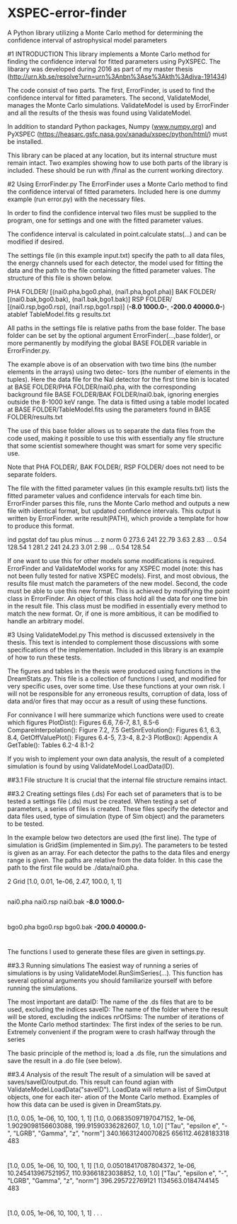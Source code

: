 # XSPEC-error-finder
A Python library utilizing a Monte Carlo method for determining the confidence interval of astrophysical model parameters

#1 INTRODUCTION 
This library implements a Monte Carlo method for finding the confidence interval for fitted parameters using
PyXSPEC. The libarary was developed during 2016 as part of my master thesis (http://urn.kb.se/resolve?urn=urn%3Anbn%3Ase%3Akth%3Adiva-191434)

The code consist of two parts. The first, ErrorFinder, is used to find the confidence interval for fitted parameters. 
The second, ValidateModel, manages the Monte Carlo simulations. ValidateModel is used by
ErrorFinder and all the results of the thesis was found using ValidateModel.

In addition to standard Python packages, Numpy (www.numpy.org) and PyXSPEC (https://heasarc.gsfc.nasa.gov/xanadu/xspec/python/html/) must be installed.

This library can be placed at any location, but its internal
structure must remain intact. Two examples showing how to use both parts of the library is included. These
should be run with /final as the current working directory.

#2 Using ErrorFinder.py 
The ErrorFinder uses a Monte Carlo method to find the confidence interval of fitted parameters. Included
here is one dummy example (run error.py) with the necessary files.

In order to find the confidence interval two files must be supplied to the program, one for settings and one with
the fitted parameter values.

The confidence interval is calculated in point.calculate stats(...) and can be modified if desired.

The settings file (in this example input.txt) specify the path to all data files, the energy channels used for
each detector, the model used for fitting the data and the path to the file containing the fitted parameter values.
The structure of this file is shown below.

PHA FOLDER/
[(nai0.pha,bgo0.pha), (nai1.pha,bgo1.pha)]
BAK FOLDER/
[(nai0.bak,bgo0.bak), (nai1.bak,bgo1.bak)]
RSP FOLDER/
[(nai0.rsp,bgo0.rsp), (nai1.rsp,bgo1.rsp)]
(**-8.0 1000.0-**, **-200.0 40000.0-**)
atablef TableModel.fits g
results.txt

All paths in the settings file is relative paths from the base folder. The base folder can be set by the optional
argument ErrorFinder(...,base folder), or more permanently by modifying the global BASE FOLDER variable
in ErrorFinder.py.

The example above is of an observation with two time bins (the number elements in the arrays) using two detec-
tors (the number of elements in the tuples). Here the data file for the NaI detector for the first time bin is located
at BASE FOLDER/PHA FOLDER/nai0.pha, with the corresponding background file BASE FOLDER/BAK FOLDER/nai0.bak,
ignoring energies outside the 8-1000 keV range. The data is fitted using a table model located at
BASE FOLDER/TableModel.fits using the parameters found in BASE FOLDER/results.txt

The use of this base folder allows us to separate the data files from the code used, making it possible to use this
with essentially any file structure that some scientist somewhere thought was smart for some very specific use.

Note that PHA FOLDER/, BAK FOLDER/, RSP FOLDER/ does not need to be separate folders.

The file with the fitted parameter values (in this example results.txt) lists the fitted parameter values
and confidence intervals for each time bin. ErrorFinder parses this file, runs the Monte Carlo method
and outputs a new file with identical format, but updated confidence intervals. This output is written by
ErrorFinder. write result(PATH), which provide a template for how to produce this format.

ind pgstat dof tau plus minus ... z norm
0 273.6 241 22.79 3.63 2.83 ... 0.54 128.54
1 281.2 241 24.23 3.01 2.98 ... 0.54 128.54

If one want to use this for other models some modifications is required. ErrorFinder and ValidateModel works
for any XSPEC model (note: this has not been fully tested for native XSPEC models). First, and most obvious,
the results file must match the parameters of the new model. Second, the code must be able to use this new
format. This is achieved by modifying the point class in ErrorFinder. An object of this class hold all the
data for one time bin in the result file. This class must be modified in essentially every method to match the
new format. Or, if one is more ambitious, it can be modified to handle an arbitrary model.

#3 Using ValidateModel.py 
This method is discussed extensively in the thesis. This text is intended to complement those discussions with
some specifications of the implementation. Included in this library is an example of how to run these tests.

The figures and tables in the thesis were produced using functions in the DreamStats.py. This file is a collection
of functions I used, and modified for very specific uses, over some time. Use these functions at your own risk.
I will not be responsible for any erroneous results, corruption of data, loss of data and/or fires that may occur
as a result of using these functions.

For connivance I will here summarize which functions were used to create which figures
PlotDist(): Figures 6.6, 7.6-7, 8.1, 8.5-6
CompareInterpolation(): Figure 7.2, 7.5
GetSnrEvolution(): Figures 6.1, 6.3, 8.4,
GetOffValuePlot(): Figures 6.4-5, 7.3-4, 8.2-3
PlotBox(): Appendix A
GetTable(): Tables 6.2-4 8.1-2

If you wish to implement your own data analysis, the result of a completed simulation is found by using
ValidateModel.LoadData(ID).

##3.1 File structure 
It is crucial that the internal file structure remains intact.

##3.2 Creating settings files (.ds)
For each set of parameters that is to be tested a settings file (.ds) must be created. When testing a set of
parameters, a series of files is created. These files specify the detector and data files used, type of simulation
(type of Sim object) and the parameters to be tested.

In the example below two detectors are used (the first line). The type of simulation is GridSim (implemented
in Sim.py). The parameters to be tested is given as an array. For each detector the paths to the data files and
energy range is given. The paths are relative from the data folder. In this case the path to the first file would
be ./data/nai0.pha.

2
Grid
[1.0, 0.01, 1e-06, 2.47, 100.0, 1, 1]
##
nai0.pha
nai0.rsp
nai0.bak
**-8.0 1000.0-**
#
bgo0.pha
bgo0.rsp
bgo0.bak
**-200.0 40000.0-**
#

The functions I used to generate these files are given in settings.py.

##3.3 Running simulations
The easiest way of running a series of simulations is by using ValidateModel.RunSimSeries(...). This
function has several optional arguments you should familiarize yourself with before running the simulations.

The most important are
dataID: The name of the .ds files that are to be used, excluding the indices
saveID: The name of the folder where the result will be stored, excluding the indices
nrOfSims: The number of iterations of the Monte Carlo method
startindex: The first index of the series to be run. Extremely convenient if the program were to crash
halfway through the series

The basic principle of the method is; load a .ds file, run the simulations and save the result in a .do file (see
below).

##3.4 Analysis of the result
The result of a simulation will be saved at saves/saveID/output.do. This result can found agian with
ValidateModel.LoadData("saveID"). LoadData will return a list of SimOutput objects, one for each iter-
ation of the Monte Carlo method. Examples of how this data can be used is given in DreamStats.py.

[1.0, 0.05, 1e-06, 10, 100, 1, 1]
[1.0, 0.06835097197047152, 1e-06, 1.9029098156603088, 199.91590336282607, 1.0, 1.0]
["Tau", "epsilon e", "-", "LGRB", "Gamma", "z", "norm"]
340.16631240070825
656112.4628183318
483
#
[1.0, 0.05, 1e-06, 10, 100, 1, 1]
[1.0, 0.05018417087804372, 1e-06, 10.245413967521957, 110.93661823038852, 1.0, 1.0]
["Tau", "epsilon e", "-", "LGRB", "Gamma", "z", "norm"]
396.295722769121
1134563.0184744145
483
#
[1.0, 0.05, 1e-06, 10, 100, 1, 1]
.
.
.
